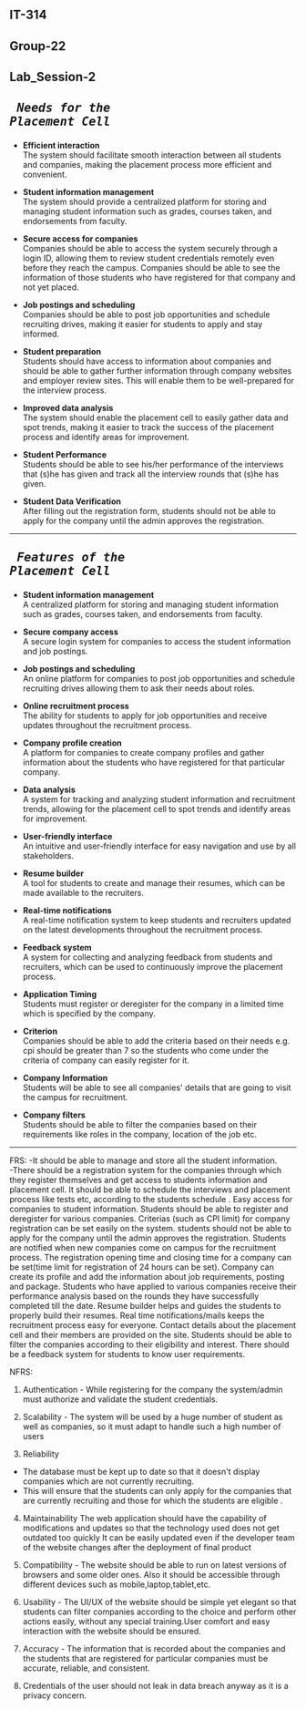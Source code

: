 ## IT-314 ##
## Group-22 ## 
## Lab_Session-2 ##

 ## <pre> *Needs for the Placement Cell* </pre>

* **Efficient interaction** <br>
The system should facilitate smooth interaction between all students and companies, making the placement process more efficient and convenient.

* **Student information management** <br>
The system should provide a centralized platform for storing and managing student information such as grades, courses taken, and endorsements from faculty.

* **Secure access for companies** <br>
Companies should be able to access the system securely through a login ID, allowing them to review student credentials remotely even before they reach the campus. 
Companies should be able to see the information of those students who have registered for that company and not yet placed.

* **Job postings and scheduling** <br>
Companies should be able to post job opportunities and schedule recruiting drives, making it easier for students to apply and stay informed. 

* **Student preparation** <br>
Students should have access to information about companies and should be able to gather further information through company websites and employer review sites. This will enable them to be well-prepared for the interview process.

* **Improved data analysis** <br>
The system should enable the placement cell to easily gather data and spot trends, making it easier to track the success of the placement process and identify areas for improvement.

* **Student Performance** <br>
Students should be able to see his/her performance of the interviews that (s)he has given and track all the interview rounds that (s)he has given.

* **Student Data Verification**<br>
After filling out the registration form, students should not be able to apply for the company until the admin approves the registration.

----
## <pre> *Features of the Placement Cell* </pre>

* **Student information management**<br>
A centralized platform for storing and managing student information such as grades, courses taken, and endorsements from faculty.

* **Secure company access**<br>
A secure login system for companies to access the student information and job postings.

* **Job postings and scheduling**<br>
An online platform for companies to post job opportunities and schedule recruiting drives allowing them to ask their needs about roles.

* **Online recruitment process**<br>
The ability for students to apply for job opportunities and receive updates throughout the recruitment process.

* **Company profile creation**<br>
A platform for companies to create company profiles and gather information about the students who have registered for that particular company.

* **Data analysis**<br>
A system for tracking and analyzing student information and recruitment trends, allowing for the placement cell to spot trends and identify areas for improvement.

* **User-friendly interface**<br>
An intuitive and user-friendly interface for easy navigation and use by all stakeholders.

* **Resume builder**<br>
A tool for students to create and manage their resumes, which can be made available to the recruiters.

* **Real-time notifications**<br>
A real-time notification system to keep students and recruiters updated on the latest developments throughout the recruitment process.

* **Feedback system**<br>
A system for collecting and analyzing feedback from students and recruiters, which can be used to continuously improve the placement process.

* **Application Timing**<br>
Students must register or deregister for the company in a limited time which is specified by the company.

* **Criterion**<br>
Companies should be able to add the criteria based on their needs e.g. cpi should be greater than 7 so the students who come under the criteria of company can easily register for it.

* **Company Information**<br>
Students will be able to see all companies' details that are going to visit the campus for recruitment.

* **Company filters**<br>
Students should be able to filter the companies based on their requirements like roles in the company, location of the job etc.
----
FRS:
-It should be able to manage and store all the student information.  
-There should be a registration system for the companies through which they register themselves and get access to students information and placement cell.
It should be able to schedule the interviews and placement process like tests etc, according to the students schedule .
Easy access for companies to student information.
Students should be able to register and deregister for various companies.
Criterias (such as CPI limit) for company registration can be set easily on the system.
students should not be able to apply for the company until the admin approves the registration.
Students are notified when new companies come on campus for the recruitment process.
The registration opening time and closing time for a company can be set(time limit for registration of 24 hours can be set).
Company can create its profile and add the information about job requirements, posting and package.
Students who have applied to various companies receive their performance analysis based on the rounds they have successfully completed till the date.
Resume builder helps and guides the students to properly build their resumes.
Real time notifications/mails keeps the recruitment process easy for everyone.
Contact details about the placement cell and their members are provided on the site. 
Students should be able to filter the companies according to their eligibility and interest.
There should be a feedback system for students to know user requirements.

NFRS:

1. Authentication - While registering for the company the system/admin must authorize and validate the student credentials.

2. Scalability - The system will be used by a huge number of student as well as companies, so it must adapt to handle such a high number of users

3. Reliability
 - The database must be kept up to date so that it doesn't display companies which are not currently recruiting.
 - This will ensure that the students can only apply for the companies that are currently recruiting and those for which the students are eligible .
    
4. Maintainability 
The web application should have the capability of modifications and updates so that the technology used does not get outdated too quickly
It can be easily updated even if the developer team of the website changes after the deployment of final product

5. Compatibility - The website should be able to run on latest versions of browsers and some older ones. Also it should be accessible through different devices such as mobile,laptop,tablet,etc.

6. Usability - The UI/UX of the website should be simple yet elegant so that students can filter companies according to the choice and perform other actions easily, without any special training.User comfort and easy interaction with the website should be ensured.

7. Accuracy - The information that is recorded about the companies and the students that are registered for particular companies must be accurate, reliable, and consistent.

8. Credentials of the user should not leak in data breach anyway as it is a privacy concern.



